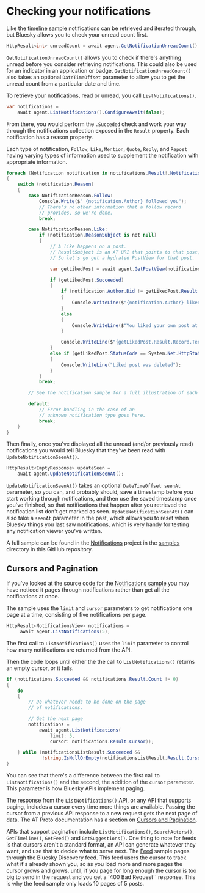 ﻿# <a name="checkingNotifications">Checking your notifications</a>

Like the [timeline sample](timeline.md) notifications can be retrieved and iterated through, but Bluesky allows you to check your unread count first.

```c#
HttpResult<int> unreadCount = await agent.GetNotificationUnreadCount();
```

`GetNotificationUnreadCount()` allows you to check if there's anything unread before you consider retrieving notifications. This could also be used for an indicator in an application or badge.
`GetNotificationUnreadCount()` also takes an optional `DateTimeOffset` parameter to allow you to get the unread count from a particular date and time.

To retrieve your notifications, read or unread, you call `ListNotifications()`.

```c#
var notifications = 
    await agent.ListNotifications().ConfigureAwait(false);
```

From there, you would perform the `.Succeded` check and work your way through the notifications collection exposed in the `Result` property. Each notification has a reason property.

Each type of notification, `Follow`, `Like`, `Mention`, `Quote`, `Reply`, and `Repost` having varying types of information used to supplement the notification with appropriate information.

```c#
foreach (Notification notification in notifications.Result!.Notifications)
{
    switch (notification.Reason)
    {
        case NotificationReason.Follow:
            Console.Write($" {notification.Author} followed you");
            // There's no other information that a follow record 
            // provides, so we're done.
            break;

        case NotificationReason.Like:
            if (notification.ReasonSubject is not null)
            {
                // A like happens on a post.
                // ResultSubject is an AT URI that points to that post,
                // So let's go get a hydrated PostView for that post.

                var getLikedPost = await agent.GetPostView(notification.ReasonSubject, cancellationToken: cancellationToken);

                if (getLikedPost.Succeeded)
                {
                    if (notification.Author.Did != getLikedPost.Result.Author.Did)
                    {
                        Console.WriteLine($"{notification.Author} liked your post at {getLikedPost.Result.Record.CreatedAt.ToLocalTime():G}.");
                    }
                    else
                    {
                        Console.WriteLine($"You liked your own post at {getLikedPost.Result.Record.CreatedAt.ToLocalTime():G}.");
                    }

                    Console.WriteLine($"{getLikedPost.Result.Record.Text}");
                }
                else if (getLikedPost.StatusCode == System.Net.HttpStatusCode.OK && getLikedPost.Result is null)
                {
                    Console.WriteLine("Liked post was deleted");
                }
            }
            break;

        // See the notification sample for a full illustration of each of teh notification types.

        default:
            // Error handling in the case of an 
            // unknown notification type goes here.
            break;
    }
}
```

Then finally, once you've displayed all the unread (and/or previously read) notifications you would tell Bluesky that they've been read with `UpdateNotificationSeenAt()`.

```c#
HttpResult<EmptyResponse> updateSeen = 
    await agent.UpdateNotificationSeenAt();
```

`UpdateNotificationSeenAt()` takes an optional `DateTimeOffset seenAt` parameter, so you can, and probably should, save a timestamp before you start working through notifications,
and then use the saved timestamp once you've finished, so that notifications that happen after you retrieved the notification list don't get marked as seen.
`UpdateNotificationSeenAt()` can also take a `seenAt` parameter in the past, which allows you to reset when Bluesky things you last saw notifications, which is very handy
for testing any notification viewer you've written.

A full sample can be found in the [Notifications](https://github.com/blowdart/idunno.atproto/tree/main/samples/Samples.Notifications) project in the
[samples](https://github.com/blowdart/idunno.atproto/tree/main/samples) directory in this GitHub repository.

## <a name=cursorsPagination>Cursors and Pagination</a>

If you've looked at the source code for the [Notifications sample](https://github.com/blowdart/idunno.atproto/tree/main/samples/Samples.Notifications) you may have noticed it pages
through notifications rather than get all the notifications at once.

The sample uses the `limit` and `cursor` parameters to get notifications one page at a time, consisting of five notifications per page.

```c#
HttpResult<NotificationsView> notifications = 
     await agent.ListNotifications(5);
```

The first call to `ListNotifications()` uses the `limit` parameter to control how many notifications are returned from the API.

Then the code loops until either the the call to `ListNotifications()` returns an empty cursor, or it fails.

```c#
if (notifications.Succeeded && notifications.Result.Count != 0)
{
    do
    {
        // Do whatever needs to be done on the page
        // of notifications.

        // Get the next page
        notifications = 
            await agent.ListNotifications(
                limit: 5, 
                cursor: notifications.Result.Cursor));

    } while (notificationsListResult.Succeeded &&
             !string.IsNullOrEmpty(notificationsListResult.Result.Cursor))
}
```

You can see that there's a difference between the first call to `ListNotifications()` and the second, the addition of the `cursor` parameter.
This parameter is how Bluesky APIs implement paging.

The response from the `ListNotifications()` API, or any API that supports paging, includes a cursor every time more things are available.
Passing the cursor from a previous API response to a new request gets the next page of data.
The AT Proto documentation has a section on [Cursors and Pagination](https://atproto.com/specs/xrpc#cursors-and-pagination).

APIs that support pagination include `ListNotifications()`, `SearchActors()`, `GetTimeline()`, `GetFeed()` and `GetSuggestions()`.
One thing to note for feeds is that cursors aren't a standard format, an API can generate whatever they want, and use that to
decide what to serve next. The [Feed](https://github.com/blowdart/idunno.atproto/tree/main/samples/Samples.Feed) sample pages
through the Bluesky Discovery feed. This feed users the cursor to track what it's already shown you, so as you load more and more pages the
cursor grows and grows, until, if you page for long enough the cursor is too big to send in the request and you get a `400 Bad Request`` response.
This is why the feed sample only loads 10 pages of 5 posts.
